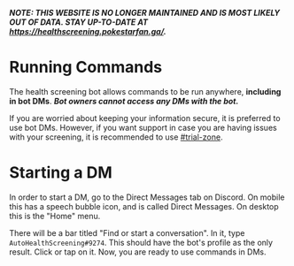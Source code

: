 ***NOTE: THIS WEBSITE IS NO LONGER MAINTAINED AND IS MOST LIKELY OUT OF DATA. STAY UP-TO-DATE AT https://healthscreening.pokestarfan.ga/.***
# Running Commands

The health screening bot allows commands to be run anywhere, **including in bot DMs**. **_Bot owners cannot access any
DMs with the bot._**

If you are worried about keeping your information secure, it is preferred to use bot DMs. However, if you want support
in case you are having issues with your screening, it is recommended to
use [#trial-zone](https://discord.com/channels/889983763994521610/890026719891845201/896187885714288691).

# Starting a DM

In order to start a DM, go to the Direct Messages tab on Discord. On mobile this has a speech bubble icon, and is called
Direct Messages. On desktop this is the "Home" menu.

There will be a bar titled "Find or start a conversation". In it, type `AutoHealthScreening#9274`. This should have the
bot's profile as the only result. Click or tap on it. Now, you are ready to use commands in DMs.